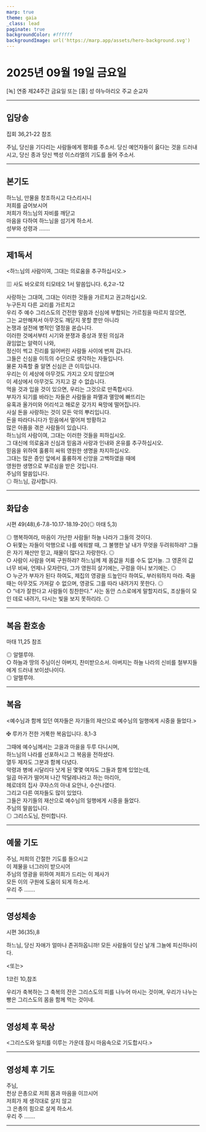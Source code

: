 ```yaml
---
marp: true
theme: gaia
_class: lead
paginate: true
backgroundColor: #ffffff
backgroundImage: url('https://marp.app/assets/hero-background.svg')
---
```


# 2025년 09월 19일 금요일

[녹] 연중 제24주간 금요일 또는 [홍] 성 야누아리오 주교 순교자  




---

## 입당송

집회 36,21-22 참조

주님, 당신을 기다리는 사람들에게 평화를 주소서. 당신 예언자들이 옳다는 것을 드러내시고, 당신 종과 당신 백성 이스라엘의 기도를 들어 주소서.  
  


---

## 본기도

하느님, 만물을 창조하시고 다스리시니  
저희를 굽어보시어  
저희가 하느님의 자비를 깨닫고  
마음을 다하여 하느님을 섬기게 하소서.  
성부와 성령과 …….  
  


---

## 제1독서

<하느님의 사람이여, 그대는 의로움을 추구하십시오.>

▥ 사도 바오로의 티모테오 1서 말씀입니다. 6,2ㄹ-12

사랑하는 그대여, 그대는 이러한 것들을 가르치고 권고하십시오.  
누구든지 다른 교리를 가르치고  
우리 주 예수 그리스도의 건전한 말씀과 신심에 부합되는 가르침을 따르지 않으면,  
그는 교만해져서 아무것도 깨닫지 못할 뿐만 아니라  
논쟁과 설전에 병적인 열정을 쏟습니다.  
이러한 것에서부터 시기와 분쟁과 중상과 못된 의심과  
끊임없는 알력이 나와,  
정신이 썩고 진리를 잃어버린 사람들 사이에 번져 갑니다.  
그들은 신심을 이득의 수단으로 생각하는 자들입니다.  
물론 자족할 줄 알면 신심은 큰 이득입니다.  
우리는 이 세상에 아무것도 가지고 오지 않았으며  
이 세상에서 아무것도 가지고 갈 수 없습니다.  
먹을 것과 입을 것이 있으면, 우리는 그것으로 만족합시다.  
부자가 되기를 바라는 자들은 사람들을 파멸과 멸망에 빠뜨리는  
유혹과 올가미와 어리석고 해로운 갖가지 욕망에 떨어집니다.  
사실 돈을 사랑하는 것이 모든 악의 뿌리입니다.  
돈을 따라다니다가 믿음에서 멀어져 방황하고  
많은 아픔을 겪은 사람들이 있습니다.  
하느님의 사람이여, 그대는 이러한 것들을 피하십시오.  
그 대신에 의로움과 신심과 믿음과 사랑과 인내와 온유를 추구하십시오.  
믿음을 위하여 훌륭히 싸워 영원한 생명을 차지하십시오.  
그대는 많은 증인 앞에서 훌륭하게 신앙을 고백하였을 때에  
영원한 생명으로 부르심을 받은 것입니다.  
주님의 말씀입니다.  
◎ 하느님, 감사합니다.  
  


---

## 화답송

시편 49(48),6-7.8-10.17-18.19-20(◎ 마태 5,3)

◎ 행복하여라, 마음이 가난한 사람들! 하늘 나라가 그들의 것이다.  
○ 뒤쫓는 자들이 악행으로 나를 에워쌀 때, 그 불행한 날 내가 무엇을 두려워하랴? 그들은 자기 재산만 믿고, 재물이 많다고 자랑한다. ◎  
○ 사람이 사람을 어찌 구원하랴? 하느님께 제 몸값을 치를 수도 없거늘. 그 영혼의 값 너무 비싸, 언제나 모자란다, 그가 영원히 살기에는, 구렁을 아니 보기에는. ◎  
○ 누군가 부자가 된다 하여도, 제집의 영광을 드높인다 하여도, 부러워하지 마라. 죽을 때는 아무것도 가져갈 수 없으며, 영광도 그를 따라 내려가지 못한다. ◎  
○ “네가 잘한다고 사람들이 칭찬한다.” 사는 동안 스스로에게 말할지라도, 조상들이 모인 데로 내려가, 다시는 빛을 보지 못하리라. ◎  
  


---

## 복음 환호송

마태 11,25 참조

◎ 알렐루야.  
○ 하늘과 땅의 주님이신 아버지, 찬미받으소서. 아버지는 하늘 나라의 신비를 철부지들에게 드러내 보이셨나이다.  
◎ 알렐루야.  
  


---

## 복음

<예수님과 함께 있던 여자들은 자기들의 재산으로 예수님의 일행에게 시중을 들었다.>

✠ 루카가 전한 거룩한 복음입니다. 8,1-3

그때에 예수님께서는 고을과 마을을 두루 다니시며,  
하느님의 나라를 선포하시고 그 복음을 전하셨다.  
열두 제자도 그분과 함께 다녔다.  
악령과 병에 시달리다 낫게 된 몇몇 여자도 그들과 함께 있었는데,  
일곱 마귀가 떨어져 나간 막달레나라고 하는 마리아,  
헤로데의 집사 쿠자스의 아내 요안나, 수산나였다.  
그리고 다른 여자들도 많이 있었다.  
그들은 자기들의 재산으로 예수님의 일행에게 시중을 들었다.  
주님의 말씀입니다.  
◎ 그리스도님, 찬미합니다.  
  


---

## 예물 기도

주님, 저희의 간절한 기도를 들으시고  
이 제물을 너그러이 받으시어  
주님의 영광을 위하여 저희가 드리는 이 제사가  
모든 이의 구원에 도움이 되게 하소서.  
우리 주 …….  
  


---

## 영성체송

시편 36(35),8

하느님, 당신 자애가 얼마나 존귀하옵니까! 모든 사람들이 당신 날개 그늘에 피신하나이다.  
  
<또는>  
  
1코린 10,참조  
  
우리가 축복하는 그 축복의 잔은 그리스도의 피를 나누어 마시는 것이며, 우리가 나누는 빵은 그리스도의 몸을 함께 먹는 것이네.  


---

## 영성체 후 묵상

<그리스도와 일치를 이루는 가운데 잠시 마음속으로 기도합시다.>  


---

## 영성체 후 기도

주님,  
천상 은총으로 저희 몸과 마음을 이끄시어  
저희가 제 생각대로 살지 않고  
그 은총의 힘으로 살게 하소서.  
우리 주 …….  
  


---